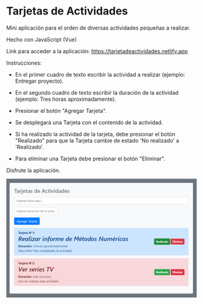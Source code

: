 # Tarjetas de Actividades

Mini aplicación para el orden de diversas actividades pequeñas a realizar.

Hecho con JavaScript (Vue)

Link para acceder a la aplicación: https://tarjetadeactividades.netlify.app

Instrucciones:

- En el primer cuadro de texto escribir la actividad a realizar (ejemplo: Entregar proyecto).

- En el segundo cuadro de texto escribir la duracíón de la actividad (ejemplo: Tres horas aproximadamente).

- Presionar el botón "Agregar Tarjeta".

- Se desplegará una Tarjeta con el contenido de la actividad.

- Si ha realizado la actividad de la tarjeta, debe presionar el botón "Realizado" para que la Tarjeta cambie de estado 'No realizado' a 'Realizado'.

- Para eliminar una Tarjeta debe presionar el botón "Eliminar".

Disfrute la aplicación.


![Screenshot](example.png)
